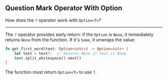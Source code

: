 ## Question Mark Operator With Option

How does the `?` operator work with `Option<T>`?

---

The `?` operator provides early return: if the `Option` is `None`, it immediately returns `None` from the function. If it's `Some`, it unwraps the value:

```rust
fn get_first_word(text: Option<&str>) -> Option<&str> {
    let text = text?;  // Returns None if text is None
    text.split_whitespace().next()
}
```

The function must return `Option<T>` to use `?`.

